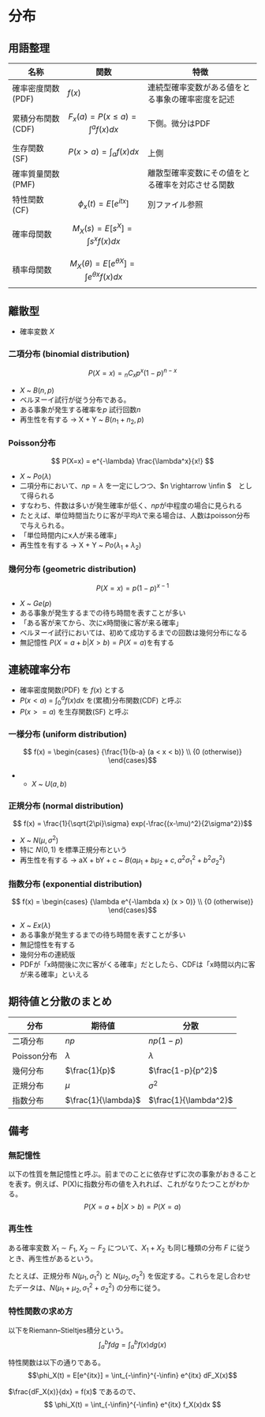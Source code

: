 # 分布
## 用語整理

| 名称 | 関数 | 特徴 |
| ---- | ---- | ---- |
| 確率密度関数(PDF)  | $f(x)$ | 連続型確率変数がある値をとる事象の確率密度を記述 |
| 累積分布関数(CDF)  | $$ F_x(a) = P(x\leq a) = \int^af(x)dx$$ | 下側。微分はPDF |
| 生存関数(SF)  | $$P(x>a) = \int_af(x)dx$$ | 上側 |
| 確率質量関数(PMF)  | | 離散型確率変数にその値をとる確率を対応させる関数 |
|特性関数(CF)| $$ \phi_x(t) = E[e^{itx}] $$ | 別ファイル参照|
|確率母関数|$$ M_X(s) = E[s^{X}] = \int s^{x}f(x)dx $$||
|積率母関数|$$ M_X(\theta) = E[e^{\theta X}] = \int e^{\theta x}f(x)dx $$||


## 離散型
- 確率変数 $X$

### 二項分布 (binomial distribution)
$$ P(X=x) = {}_n C_x p^x(1-p)^{n-x} $$
- $X$ ~ $B(n, p)$
- ベルヌーイ試行が従う分布である。
- ある事象が発生する確率を$p$ 試行回数$n$
- 再生性を有する -> X + Y ~ $B(n_1+n_2, p)$

### Poisson分布
$$ P(X=x) = e^{-\lambda} \frac{\lambda^x}{x!} $$
- $X$ ~ $Po(\lambda)$
- 二項分布において、$np = \lambda$ を一定にしつつ、$n \rightarrow \infin $　として得られる
- すなわち、件数は多いが発生確率が低く、$np$が中程度の場合に見られる
- たとえば、単位時間当たりに客が平均$\lambda$で来る場合は、人数はpoisson分布で与えられる。
- 「単位時間内にx人が来る確率」
- 再生性を有する -> X + Y ~ $Po(\lambda_1 + \lambda_2)$


### 幾何分布 (geometric distribution)
$$ P(X=x) = p(1-p)^{x-1} $$
- $X$ ~ $Ge(p)$
- ある事象が発生するまでの待ち時間を表すことが多い
- 「ある客が来てから、次にx時間後に客が来る確率」
- ベルヌーイ試行においては、初めて成功するまでの回数は幾何分布になる
- 無記憶性 $P(X=a+b|X>b) = P(X=a)$を有する


## 連続確率分布
- 確率密度関数(PDF) を $f(x)$ とする
- $P(x<a)$ = $\int_0^af(x)dx$ を(累積)分布関数(CDF) と呼ぶ
- $P(x>=a)$ を生存関数(SF) と呼ぶ

### 一様分布 (uniform distribution)
$$ f(x) = \begin{cases} 
{\frac{1}{b-a} (a < x < b)} \\
{0 (otherwise)}
\end{cases}$$
- - $X$ ~ $U(a, b)$


### 正規分布 (normal distribution)
$$ f(x) = \frac{1}{\sqrt{2\pi}\sigma} exp(-\frac{(x-\mu)^2}{2\sigma^2})$$
- $X$ ~ $N(\mu, \sigma^2)$
- 特に $N(0, 1)$ を標準正規分布という
- 再生性を有する -> aX + bY + c ~ $B(a\mu_1 + b\mu_2 + c, a^2\sigma_1^2 + b^2\sigma_2^2)$

### 指数分布 (exponential distribution)
$$ f(x) = \begin{cases} 
{\lambda e^{-\lambda x} (x > 0)} \\
{0 (otherwise)}
\end{cases}$$
- $X$ ~ $Ex(\lambda)$
- ある事象が発生するまでの待ち時間を表すことが多い
- 無記憶性を有する
- 幾何分布の連続版
- PDFが「x時間後に次に客がくる確率」だとしたら、CDFは「x時間以内に客が来る確率」といえる


## 期待値と分散のまとめ
| 分布 | 期待値 | 分散 |
| ---- | ---- | ---- |
| 二項分布  | $np$ | $np(1-p)$ |
| Poisson分布 | $\lambda$ | $\lambda$ |
| 幾何分布  | $\frac{1}{p}$ | $\frac{1-p}{p^2}$ |
| 正規分布 | $\mu$ | $\sigma^2$ |
| 指数分布  | $\frac{1}{\lambda}$ | $\frac{1}{\lambda^2}$ |


## 備考
### 無記憶性
以下の性質を無記憶性と呼ぶ。前までのことに依存せずに次の事象がおきることを表す。例えば、P(X)に指数分布の値を入れれば、これがなりたつことがわかる。
$$P(X=a+b|X>b) = P(X=a)$$


### 再生性
ある確率変数 $X_1 \sim F_1$, $X_2 \sim F_2$ について、$X_1 + X_2$ も同じ種類の分布 $F$ に従うとき、再生性があるという。

たとえば、正規分布 $N(\mu_1, \sigma_1^2)$ と $N(\mu_2, \sigma_2^2)$ を仮定する。これらを足し合わせたデータは、$N(\mu_1+\mu_2, \sigma_1^2+\sigma_2^2)$ の分布に従う。


### 特性関数の求め方
以下をRiemann–Stieltjes積分という。
$$\int_a^b fdg = \int_a^b f(x)dg(x)$$

特性関数は以下の通りである。
$$\phi_X(t) = E[e^{itx}] = \int_{-\infin}^{-\infin} e^{itx} dF_X(x)$$

$\frac{dF_X(x)}{dx} = f(x)$ であるので、
$$
\phi_X(t) = \int_{-\infin}^{-\infin} e^{itx} f_X(x)dx
$$
